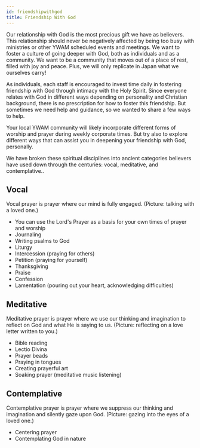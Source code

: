 ```yaml
---
id: friendshipwithgod
title: Friendship With God
---
```


Our relationship with God is the most precious gift we have as believers. This relationship should never be negatively affected by being too busy with ministries or other YWAM scheduled events and meetings. We want to foster a culture of going deeper with God, both as individuals and as a community. We want to be a community that moves out of a place of rest, filled with joy and peace. Plus, we will only replicate in Japan what we ourselves carry!

As individuals, each staff is encouraged to invest time daily in fostering friendship with God through intimacy with the Holy Spirit. Since everyone relates with God in different ways depending on personality and Christian background, there is no prescription for how to foster this friendship. But sometimes we need help and guidance, so we wanted to share a few ways to help.

Your local YWAM community will likely incorporate different forms of worship and prayer during weekly corporate times. But try also to explore different ways that can assist you in deepening your friendship with God, personally.

We have broken these spiritual disciplines into ancient categories believers have used down through the centuries: vocal, meditative, and contemplative..

## Vocal

Vocal prayer is prayer where our mind is fully engaged. (Picture: talking with a loved one.)

- You can use the Lord's Prayer as a basis for your own times of prayer and worship
- Journaling
- Writing psalms to God
- Liturgy
- Intercession (praying for others)
- Petition (praying for yourself)
- Thanksgiving
- Praise
- Confession
- Lamentation (pouring out your heart, acknowledging difficulties)

## Meditative

Meditative prayer is prayer where we use our thinking and imagination to reflect on God and what He is saying to us. (Picture: reflecting on a love letter written to you.)

- Bible reading
- Lectio Divina
- Prayer beads
- Praying in tongues
- Creating prayerful art
- Soaking prayer (meditative music listening)

## Contemplative

Contemplative prayer is prayer where we suppress our thinking and imagination and silently gaze upon God. (Picture: gazing into the eyes of a loved one.)

- Centering prayer
- Contemplating God in nature
